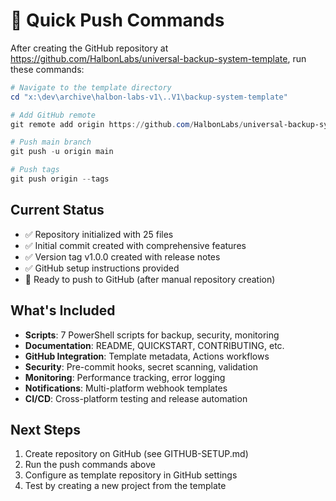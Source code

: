 # 🚀 Quick Push Commands

After creating the GitHub repository at https://github.com/HalbonLabs/universal-backup-system-template, run these commands:

```powershell
# Navigate to the template directory
cd "x:\dev\archive\halbon-labs-v1\..V1\backup-system-template"

# Add GitHub remote
git remote add origin https://github.com/HalbonLabs/universal-backup-system-template.git

# Push main branch
git push -u origin main

# Push tags
git push origin --tags
```

## Current Status
- ✅ Repository initialized with 25 files
- ✅ Initial commit created with comprehensive features
- ✅ Version tag v1.0.0 created with release notes
- ✅ GitHub setup instructions provided
- 🔄 Ready to push to GitHub (after manual repository creation)

## What's Included
- **Scripts**: 7 PowerShell scripts for backup, security, monitoring
- **Documentation**: README, QUICKSTART, CONTRIBUTING, etc.
- **GitHub Integration**: Template metadata, Actions workflows  
- **Security**: Pre-commit hooks, secret scanning, validation
- **Monitoring**: Performance tracking, error logging
- **Notifications**: Multi-platform webhook templates
- **CI/CD**: Cross-platform testing and release automation

## Next Steps
1. Create repository on GitHub (see GITHUB-SETUP.md)
2. Run the push commands above
3. Configure as template repository in GitHub settings
4. Test by creating a new project from the template